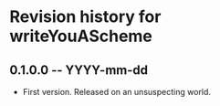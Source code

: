 # Revision history for writeYouAScheme

## 0.1.0.0 -- YYYY-mm-dd

* First version. Released on an unsuspecting world.
